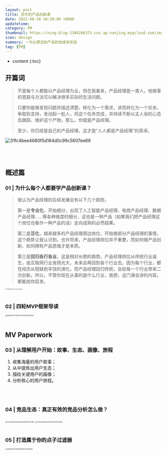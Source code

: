 ```yaml
---
layout: post
title: 苏杰的产品创新课
date: 2022-08-30 10:30:00 +0800
updatetime:
category: PM
thumbnail: https://ning-blog-1304206373.cos.ap-nanjing.myqcloud.com/image/thumbnail/macro-jr-BbcSLV3jhi8-unsplash.jpg
icon: design
summary: 一次从想法到产品的低成本实验
tag: [PM]
---
```


* content
{:toc}

## 开篇词

> 不是每个人都能以产品经理为业，但在我看来，产品经理是一类人，他做事的思路与方法可以解决很多实际的生活问题。
>
> 只要你能够发现问题并描述清楚，转化为一个需求，进而转化为一个任务，争取到支持，发动起一批人，将这个任务完成，并持续不断以主人翁的心态去跟踪、维护这个产物，那么，你就是产品经理。
>
> 至少，你已经是自己的产品经理，这才是“人人都是产品经理”的真谛。

![31fc4bee4680f5d164d0c99c5607ee69](https://ning-blog-1304206373.cos.ap-nanjing.myqcloud.com/image/posts_img/2022-08-30-SuJie-Product-Innovation/31fc4bee4680f5d164d0c99c5607ee69.webp)

<br>

<br>

## 概述篇

### 01 | 为什么每个人都要学产品创新课？

> 我认为产品经理的后续发展会有以下几个趋势。<br>
>
> 第一是**专业化**，开始细分，出现了人工智能产品经理、电商产品经理、数据产品经理……等各种维度的细分，这也是一种产品（如果我们把产品经理这个岗位也看作一种产品的话）走向成熟的必然结果。<br>
>
> 第二是**泛化**，越来越多的产品经理周边岗位，开始做部分产品经理的事情，这个趋势让我认识到，也许将来，产品经理岗位并不重要，而如何做产品创新、如何拥有产品思维才是本质。
>
> 第三是**回归各行各业**，这是相对长期的趋势。产品经理岗位从传统行业诞生，由互联网行业发扬光大，未来会再回到各个行业去。因为每个行业，都在经历从短缺到丰饶的演化，而产品经理回归传统，会给每一个行业带来二次创新。所以，不管你现在从事的是什么行业，我想，这门课会讲的内容，都能给你启发。<br>

<img src="https://ning-blog-1304206373.cos.ap-nanjing.myqcloud.com/image/posts_img/2022-08-30-SuJie-Product-Innovation/31143a8b928049ca4c9eafdf52caa30b.webp" alt="31143a8b928049ca4c9eafdf52caa30b" style="zoom: 20%;" />

<br>

<br>

### 02 | 四轮MVP框架导读

<img src="https://ning-blog-1304206373.cos.ap-nanjing.myqcloud.com/image/posts_img/2022-08-30-SuJie-Product-Innovation/888dcab777089421e4a334d0c66f6dea.webp" alt="888dcab777089421e4a334d0c66f6dea" style="zoom: 33%;" />

<br>

<br>

## MV Paperwork 

### 03 | 从理解用户开始：故事、生态、画像、旅程

1. 收集海量的用户故事；
2. 从中提炼出用户生态；
3. 描绘关键用户的画像；
4. 分析核心的用户旅程。

<br>

<br>

### 04 | 竞品生态：真正有效的竞品分析怎么做？

<img src="https://ning-blog-1304206373.cos.ap-nanjing.myqcloud.com/image/posts_img/2022-08-30-SuJie-Product-Innovation/5cde709be004e35d45faaf09e0b37986.webp" alt="5cde709be004e35d45faaf09e0b37986" style="zoom: 33%;" />

<img src="https://ning-blog-1304206373.cos.ap-nanjing.myqcloud.com/image/posts_img/2022-08-30-SuJie-Product-Innovation/0a7da2448e8ce8fe0c61de3f1fb21be8.webp" alt="0a7da2448e8ce8fe0c61de3f1fb21be8" style="zoom:33%;" />

<br>

<br>

### 05 | 打造属于你的点子过滤器

<img src="https://ning-blog-1304206373.cos.ap-nanjing.myqcloud.com/image/posts_img/2022-08-30-SuJie-Product-Innovation/33dfdb4247351d9048d1575afc0dff96.webp" alt="33dfdb4247351d9048d1575afc0dff96" style="zoom:33%;" />
